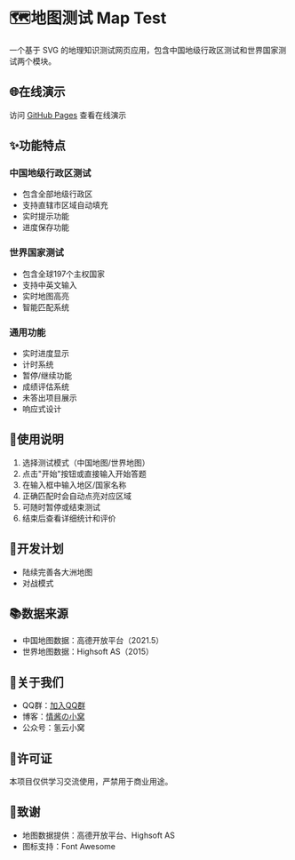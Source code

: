 # 🗺️地图测试 Map Test

一个基于 SVG 的地理知识测试网页应用，包含中国地级行政区测试和世界国家测试两个模块。

## 🌐在线演示
访问 [GitHub Pages](https://qingj01.github.io/map_test/) 查看在线演示

## ✨功能特点

### 中国地级行政区测试
- 包含全部地级行政区
- 支持直辖市区域自动填充
- 实时提示功能
- 进度保存功能

### 世界国家测试
- 包含全球197个主权国家
- 支持中英文输入
- 实时地图高亮
- 智能匹配系统

### 通用功能
- 实时进度显示
- 计时系统
- 暂停/继续功能
- 成绩评估系统
- 未答出项目展示
- 响应式设计

## 📖使用说明
1. 选择测试模式（中国地图/世界地图）
2. 点击"开始"按钮或直接输入开始答题
3. 在输入框中输入地区/国家名称
4. 正确匹配时会自动点亮对应区域
5. 可随时暂停或结束测试
6. 结束后查看详细统计和评价

## 🚀开发计划
- 陆续完善各大洲地图
- 对战模式

## 📚数据来源
- 中国地图数据：高德开放平台（2021.5）
- 世界地图数据：Highsoft AS（2015）

## 👥关于我们
- QQ群：[加入QQ群](https://qm.qq.com/cgi-bin/qm/qr?k=XaCDC5RLlXsTvIU8EybUZYiHdHylvwjH&jump_from=webapi&authKey=uauNQV+LjBNx5uBuaxBk4Snvwz7wR5tTWJs6ilOjKfMb2ZWcNDxDPNWac3EIB2Xb)
- 博客：[情酱の小窝](https://blog.byebug.cn)
- 公众号：氢云小窝

## 📄许可证
本项目仅供学习交流使用，严禁用于商业用途。

## 🙏致谢
- 地图数据提供：高德开放平台、Highsoft AS
- 图标支持：Font Awesome
